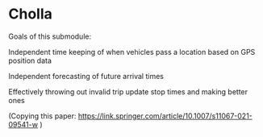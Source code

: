 # Cholla

Goals of this submodule:

Independent time keeping of when vehicles pass a location based on GPS position data

Independent forecasting of future arrival times

Effectively throwing out invalid trip update stop times and making better ones

(Copying this paper: https://link.springer.com/article/10.1007/s11067-021-09541-w )